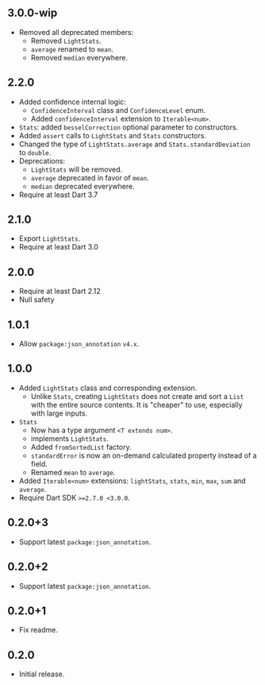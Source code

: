 ## 3.0.0-wip

- Removed all deprecated members:
  - Removed `LightStats`.
  - `average` renamed to `mean`.
  - Removed `median` everywhere.

## 2.2.0

- Added confidence internal logic:
  - `ConfidenceInterval` class and `ConfidenceLevel` enum.
  - Added `confidenceInterval` extension to `Iterable<num>`. 
- `Stats`: added `besselCorrection` optional parameter to constructors.
- Added `assert` calls to `LightStats` and `Stats` constructors.
- Changed the type of `LightStats.average` and `Stats.standardDeviation` to 
  `double`.
- Deprecations:
  - `LightStats` will be removed.
  - `average` deprecated in favor of `mean`.
  - `median` deprecated everywhere.
- Require at least Dart 3.7

## 2.1.0

- Export `LightStats`.
- Require at least Dart 3.0

## 2.0.0

- Require at least Dart 2.12
- Null safety

## 1.0.1

- Allow `package:json_annotation` `v4.x`.

## 1.0.0

- Added `LightStats` class and corresponding extension.
  - Unlike `Stats`, creating `LightStats` does not create and sort a `List` with
    the entire source contents. It is "cheaper" to use, especially with large
    inputs.
- `Stats`
  - Now has a type argument `<T extends num>`.
  - implements `LightStats`.
  - Added `fromSortedList` factory.
  - `standardError` is now an on-demand calculated property instead of a
    field.
  - Renamed `mean` to `average`.
- Added `Iterable<num>` extensions: `lightStats`, `stats`, `min`, `max`, `sum`
  and `average`.
- Require Dart SDK `>=2.7.0 <3.0.0`.

## 0.2.0+3

- Support latest `package:json_annotation`.

## 0.2.0+2

- Support latest `package:json_annotation`.

## 0.2.0+1

- Fix readme.

## 0.2.0

- Initial release.
